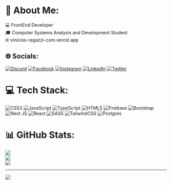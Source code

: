 # 💫 About Me:
💻  FrontEnd Developer<br>🎓 Computer Systems Analysis and Development Student<br> 🌐 vinicios-ragazzi-com.vercel.app<br>


## 🌐 Socials:
[![Discord](https://img.shields.io/badge/Discord-%237289DA.svg?logo=discord&logoColor=white)](htttps://discord.gg/ViniciosRagazzi#3036) [![Facebook](https://img.shields.io/badge/Facebook-%231877F2.svg?logo=Facebook&logoColor=white)](https://facebook.com/vinicios.ragazzi.750) [![Instagram](https://img.shields.io/badge/Instagram-%23E4405F.svg?logo=Instagram&logoColor=white)](https://instagram.com/vin1ciosragazzi) [![LinkedIn](https://img.shields.io/badge/LinkedIn-%230077B5.svg?logo=linkedin&logoColor=white)](https://linkedin.com/in/viniciosragazzi) [![Twitter](https://img.shields.io/badge/Twitter-%231DA1F2.svg?logo=Twitter&logoColor=white)](https://twitter.com/ragazzixx) 

# 💻 Tech Stack:
![CSS3](https://img.shields.io/badge/css3-%231572B6.svg?style=for-the-badge&logo=css3&logoColor=white) ![JavaScript](https://img.shields.io/badge/javascript-%23323330.svg?style=for-the-badge&logo=javascript&logoColor=%23F7DF1E) ![TypeScript](https://img.shields.io/badge/typescript-%23007ACC.svg?style=for-the-badge&logo=typescript&logoColor=white) ![HTML5](https://img.shields.io/badge/html5-%23E34F26.svg?style=for-the-badge&logo=html5&logoColor=white) ![Firebase](https://img.shields.io/badge/firebase-%23039BE5.svg?style=for-the-badge&logo=firebase) ![Bootstrap](https://img.shields.io/badge/bootstrap-%23563D7C.svg?style=for-the-badge&logo=bootstrap&logoColor=white) ![Next JS](https://img.shields.io/badge/Next-black?style=for-the-badge&logo=next.js&logoColor=white) ![React](https://img.shields.io/badge/react-%2320232a.svg?style=for-the-badge&logo=react&logoColor=%2361DAFB) ![SASS](https://img.shields.io/badge/SASS-hotpink.svg?style=for-the-badge&logo=SASS&logoColor=white) ![TailwindCSS](https://img.shields.io/badge/tailwindcss-%2338B2AC.svg?style=for-the-badge&logo=tailwind-css&logoColor=white) ![Postgres](https://img.shields.io/badge/postgres-%23316192.svg?style=for-the-badge&logo=postgresql&logoColor=white)
# 📊 GitHub Stats:
![](https://github-readme-stats.vercel.app/api?username=viniciosragazzi&theme=dark&hide_border=false&include_all_commits=true&count_private=true)<br/>
![](https://github-readme-streak-stats.herokuapp.com/?user=viniciosragazzi&theme=dark&hide_border=false)<br/>
![](https://github-readme-stats.vercel.app/api/top-langs/?username=viniciosragazzi&theme=dark&hide_border=false&include_all_commits=true&count_private=true&layout=compact)

---
[![](https://visitcount.itsvg.in/api?id=viniciosragazzi&icon=0&color=0)](https://visitcount.itsvg.in)
